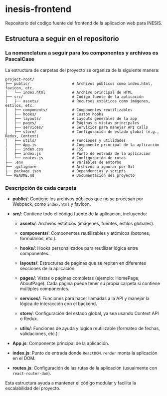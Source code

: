 # inesis-frontend
Repositorio del codigo fuente del frontend de la aplicacion web para INESIS.

## Estructura a seguir en el repositorio

### La nomenclatura a seguir para los componentes y archivos es PascalCase

La estructura de carpetas del proyecto se organiza de la siguiente manera:

```
project-root/
├── public/                   # Archivos públicos como index.html, favicon, etc.
│   └── index.html            # Archivo principal de HTML
├── src/                      # Código fuente de la aplicación
│   ├── assets/               # Recursos estáticos como imágenes, estilos, etc.
│   ├── components/           # Componentes reutilizables
│   ├── hooks/                # Custom hooks
│   ├── layouts/              # Layouts generales de la app
│   ├── pages/                # Páginas o vistas principales
│   ├── services/             # Servicios para manejar API calls
│   ├── store/                # Configuración de estado global (e.g., Redux, Context)
│   ├── utils/                # Funciones y utilidades
│   ├── App.js                # Componente principal de la aplicación
|   ├── index.css             # CSS 
│   ├── index.js              # Punto de entrada de la aplicación
│   └── routes.js             # Configuración de rutas
├── .env                      # Variables de entorno
├── .gitignore                # Archivos a ignorar por Git
├── package.json              # Dependencias y scripts
└── README.md                 # Documentación del proyecto
```

### Descripción de cada carpeta

- **public/**: Contiene los archivos públicos que no se procesan por Webpack, como `index.html` y favicon.
  
- **src/**: Contiene todo el código fuente de la aplicación, incluyendo:

  - **assets/**: Archivos estáticos (imágenes, fuentes, estilos globales).
  
  - **components/**: Componentes reutilizables y atómicos (botones, formularios, etc.).

  - **hooks/**: Hooks personalizados para reutilizar lógica entre componentes.

  - **layouts/**: Estructuras de páginas que se repiten en diferentes secciones de la aplicación.

  - **pages/**: Vistas o páginas completas (ejemplo: HomePage, AboutPage). Cada página puede tener su propia carpeta si contiene múltiples componentes.

  - **services/**: Funciones para hacer llamadas a la API y manejar la lógica de interacción con el backend.

  - **store/**: Configuración del estado global, ya sea usando Context API o Redux.

  - **utils/**: Funciones de ayuda y lógica reutilizable (formateo de fechas, validaciones, etc.).

- **App.js**: Componente principal de la aplicación.

- **index.js**: Punto de entrada donde `ReactDOM.render` monta la aplicación en el DOM.

- **routes.js**: Configuración de las rutas de la aplicación (usualmente con `react-router-dom`).

Esta estructura ayuda a mantener el código modular y facilita la escalabilidad del proyecto.


